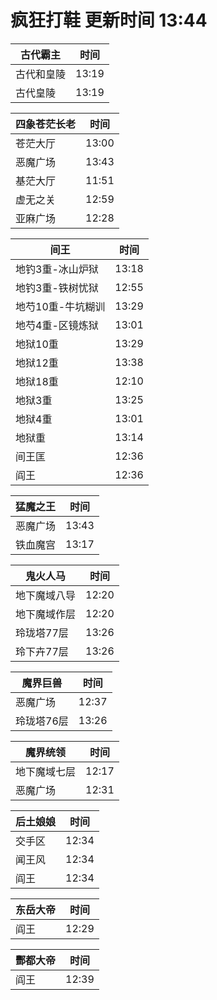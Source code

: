 # 疯狂打鞋 更新时间 13:44

| 古代霸主   | 时间    |
|--------|-------|
| 古代和皇陵 | 13:19 |
| 古代皇陵 | 13:19 |

| 四象苍茫长老   | 时间    |
|--------|-------|
| 苍茫大厅 | 13:00 |
| 恶魔广场 | 13:43 |
| 基茫大厅 | 11:51 |
| 虚无之关 | 12:59 |
| 亚麻广场 | 12:28 |

| 间王   | 时间    |
|--------|-------|
| 地钓3重-冰山炉狱 | 13:18 |
| 地钓3重-铁树忧狱 | 12:55 |
| 地芍10重-牛坑糊训 | 13:29 |
| 地芍4重-区镜炼狱 | 13:01 |
| 地狱10重 | 13:29 |
| 地狱12重 | 13:38 |
| 地狱18重 | 12:10 |
| 地狱3重 | 13:25 |
| 地狱4重 | 13:01 |
| 地狱重 | 13:14 |
| 间王匡 | 12:36 |
| 阎王 | 12:36 |

| 猛魔之王   | 时间    |
|--------|-------|
| 恶魔广场 | 13:43 |
| 铁血魔宫 | 13:17 |

| 鬼火人马   | 时间    |
|--------|-------|
| 地下魔域八导 | 12:20 |
| 地下魔域作层 | 12:20 |
| 玲珑塔77层 | 13:26 |
| 玲下卉77层 | 13:26 |

| 魔界巨兽   | 时间    |
|--------|-------|
| 恶魔广场 | 12:37 |
| 玲珑塔76层 | 13:26 |

| 魔界统领   | 时间    |
|--------|-------|
| 地下魔域七层 | 12:17 |
| 恶魔广场 | 12:31 |

| 后土娘娘   | 时间    |
|--------|-------|
| 交手区 | 12:34 |
| 闻王风 | 12:34 |
| 阎王 | 12:34 |

| 东岳大帝   | 时间    |
|--------|-------|
| 阎王 | 12:29 |

| 酆都大帝   | 时间    |
|--------|-------|
| 阎王 | 12:39 |